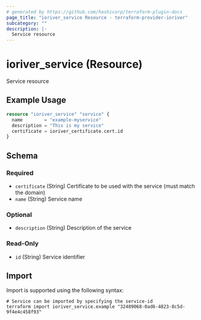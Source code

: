 ```yaml
---
# generated by https://github.com/hashicorp/terraform-plugin-docs
page_title: "ioriver_service Resource - terraform-provider-ioriver"
subcategory: ""
description: |-
  Service resource
---
```


# ioriver_service (Resource)

Service resource

## Example Usage

```terraform
resource "ioriver_service" "service" {
  name        = "example-myservice"
  description = "This is my service"
  certificate = ioriver_certificate.cert.id
}
```

<!-- schema generated by tfplugindocs -->
## Schema

### Required

- `certificate` (String) Certificate to be used with the service (must match the domain)
- `name` (String) Service name

### Optional

- `description` (String) Description of the service

### Read-Only

- `id` (String) Service identifier

## Import

Import is supported using the following syntax:

```shell
# Service can be imported by specifying the service-id
terraform import ioriver_service.example "32489068-0ad6-4823-8c5d-9f4e4c458f93"
```
